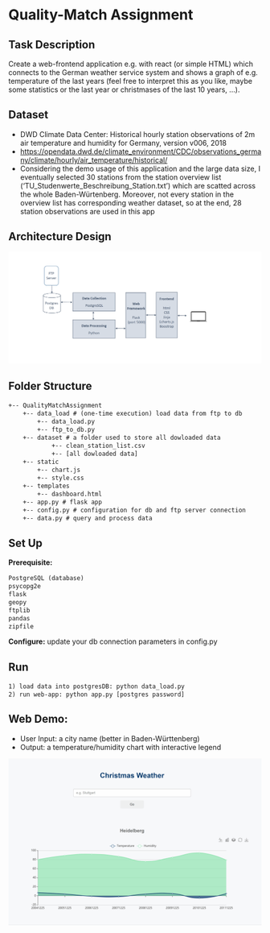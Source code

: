 # Quality-Match Assignment


## Task Description
Create a web-frontend application e.g. with react (or simple HTML) which connects to the German weather service system and shows a graph of e.g. temperature of the last years (feel free to interpret this as you like, maybe some statistics or the last year or christmases of the last 10 years, …).


## Dataset
- DWD Climate Data Center: Historical hourly station observations of 2m air temperature and humidity for Germany, version
v006, 2018
- https://opendata.dwd.de/climate_environment/CDC/observations_germany/climate/hourly/air_temperature/historical/
- Considering the demo usage of this application and the large data size, I eventually selected 30 stations from the station
overview list (‘TU_Studenwerte_Beschreibung_Station.txt’) which are scatted across the whole Baden-Würtenberg. Moreover,
not every station in the overview list has corresponding weather dataset, so at the end, 28 station observations are used in this
app

## Architecture Design
![architecutre](picture/architecture.PNG)

## Folder Structure
```
+-- QualityMatchAssignment
    +-- data_load # (one-time execution) load data from ftp to db
        +-- data_load.py
        +-- ftp_to_db.py
    +-- dataset # a folder used to store all dowloaded data
            +-- clean_station_list.csv
            +-- [all dowloaded data]
    +-- static
        +-- chart.js
        +-- style.css
    +-- templates
        +-- dashboard.html
    +-- app.py # flask app
    +-- config.py # configuration for db and ftp server connection
    +-- data.py # query and process data
```

## Set Up
**Prerequisite:**
```
PostgreSQL (database)
psycopg2e
flask
geopy
ftplib
pandas
zipfile
```
**Configure:** update your db connection parameters in config.py

## Run
```
1) load data into postgresDB: python data_load.py
2) run web-app: python app.py [postgres password]
```

## Web Demo:
- User Input: a city name (better in Baden-Württenberg)
- Output: a temperature/humidity chart with interactive legend

![demo](picture/demo.gif)




